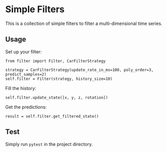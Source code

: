 # Simple Filters

This is a collection of simple filters to filter a multi-dimensional time series. 

## Usage

Set up your filter: 
```
from filter import Filter, CarFilterStrategy

strategy = CarFilterStrategy(update_rate_in_ms=100, poly_order=3, predict_samples=2)
self.filter = Filter(strategy, history_size=10)
```

Fill the history: 
```
self.filter.update_state([x, y, z, rotation])
```

Get the predictions: 
```
result = self.filter.get_filtered_state()
```

## Test

Simply run ```pytest``` in the project directory. 